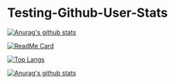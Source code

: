 # Testing-Github-User-Stats

[![Anurag's github stats](https://github-readme-stats.vercel.app/api?username=anuraghazra&show_owner=True)](https://github.com/anuraghazra/github-readme-stats)


[![ReadMe Card](https://github-readme-stats.vercel.app/api/pin/?username=anuraghazra&repo=github-readme-stats)](https://github.com/anuraghazra/github-readme-stats)


[![Top Langs](https://github-readme-stats.vercel.app/api/top-langs/?username=anuraghazra&layout=compact)](https://github.com/anuraghazra/github-readme-stats)



[![Anurag's github stats](https://github-readme-stats.vercel.app/api?username=thiruragu&show_owner=True)](https://github.com/anuraghazra/github-readme-stats)
